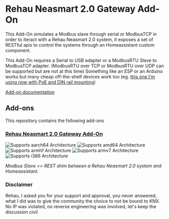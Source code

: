 # Rehau Neasmart 2.0 Gateway Add-On

This Add-On simulates a Modbus slave through serial or ModbusTCP in order to iteract with a Rehau Neasmart 2.0 system, it exposes a set of RESTful apis to control the systems through an Homeassistant custom component.

This Add-On requires a Serial to USB adapter or a ModbusRTU Slave to ModbusTCP adapter. (ModbusRTU over TCP or ModbusRTU over UDP can be supported but are not at this time)
Something like an ESP or an Arduino works but many cheap off-the-shelf devices work too (eg. [this one I'm using now with PoE and DIN rail mounting](https://www.waveshare.com/wiki/RS485_TO_POE_ETH_(B)))


[Add-on documentation](./rehau_neasmart2.0_gateway/DOCS.md)

## Add-ons

This repository contains the following add-ons

### [Rehau Neasmart 2.0 Gateway Add-On](./rehau_neasmart2.0_gateway/)

![Supports aarch64 Architecture][aarch64-shield]
![Supports amd64 Architecture][amd64-shield]
![Supports armhf Architecture][armhf-shield]
![Supports armv7 Architecture][armv7-shield]
![Supports i386 Architecture][i386-shield]

_Modbus Slave <> REST shim between a Rehau Neasmart 2.0 system and Homeassistant._

[aarch64-shield]: https://img.shields.io/badge/aarch64-yes-green.svg
[amd64-shield]: https://img.shields.io/badge/amd64-yes-green.svg
[armhf-shield]: https://img.shields.io/badge/armhf-yes-green.svg
[armv7-shield]: https://img.shields.io/badge/armv7-yes-green.svg
[i386-shield]: https://img.shields.io/badge/i386-yes-green.svg

### Disclaimer

Rehau, I asked you for your support and approval, you never answered, what I did was to give the community the choice to not be bound to KNX.
No IP was violated, no reverse engineering was involved, let's keep the discussion civil